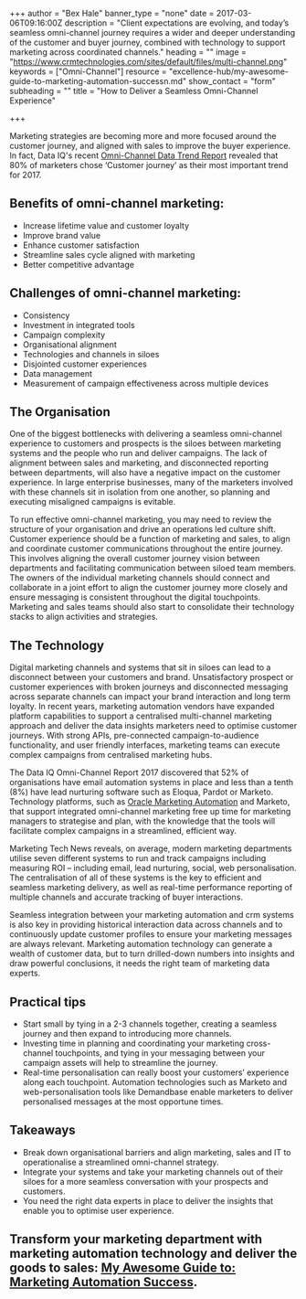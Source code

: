 +++
author = "Bex Hale"
banner_type = "none"
date = 2017-03-06T09:16:00Z
description = "Client expectations are evolving, and today’s seamless omni-channel journey requires a wider and deeper understanding of the customer and buyer journey, combined with technology to support marketing across coordinated channels."
heading = ""
image = "https://www.crmtechnologies.com/sites/default/files/multi-channel.png"
keywords = ["Omni-Channel"]
resource = "excellence-hub/my-awesome-guide-to-marketing-automation-successn.md"
show_contact = "form"
subheading = ""
title = "How to Deliver a Seamless Omni-Channel Experience"

+++

Marketing strategies are becoming more and more focused around the customer journey, and aligned with sales to improve the buyer experience. In fact, Data IQ's recent [Omni-Channel Data Trend Report](http://www.dataiq.co.uk/land/omni-channel-data-trend-report-2017 "omni channel report") revealed that 80% of marketers chose ‘Customer journey’ as their most important trend for 2017.

## Benefits of omni-channel marketing:

*   Increase lifetime value and customer loyalty
*   Improve brand value
*   Enhance customer satisfaction
*   Streamline sales cycle aligned with marketing
*   Better competitive advantage

## Challenges of omni-channel marketing:

*   Consistency
*   Investment in integrated tools
*   Campaign complexity
*   Organisational alignment
*   Technologies and channels in siloes
*   Disjointed customer experiences
*   Data management
*   Measurement of campaign effectiveness across multiple devices

## The Organisation

One of the biggest bottlenecks with delivering a seamless omni-channel experience to customers and prospects is the siloes between marketing systems and the people who run and deliver campaigns. The lack of alignment between sales and marketing, and disconnected reporting between departments, will also have a negative impact on the customer experience. In large enterprise businesses, many of the marketers involved with these channels sit in isolation from one another, so planning and executing misaligned campaigns is evitable.

To run effective omni-channel marketing, you may need to review the structure of your organisation and drive an operations led culture shift. Customer experience should be a function of marketing and sales, to align and coordinate customer communications throughout the entire journey. This involves aligning the overall customer journey vision between departments and facilitating communication between siloed team members. The owners of the individual marketing channels should connect and collaborate in a joint effort to align the customer journey more closely and ensure messaging is consistent throughout the digital touchpoints. Marketing and sales teams should also start to consolidate their technology stacks to align activities and strategies.

## The Technology

Digital marketing channels and systems that sit in siloes can lead to a disconnect between your customers and brand. Unsatisfactory prospect or customer experiences with broken journeys and disconnected messaging across separate channels can impact your brand interaction and long term loyalty. In recent years, marketing automation vendors have expanded platform capabilities to support a centralised multi-channel marketing approach and deliver the data insights marketers need to optimise customer journeys. With strong APIs, pre-connected campaign-to-audience functionality, and user friendly interfaces, marketing teams can execute complex campaigns from centralised marketing hubs.

The Data IQ Omni-Channel Report 2017 discovered that 52% of organisations have email automation systems in place and less than a tenth (8%) have lead nurturing software such as Eloqua, Pardot or Marketo. Technology platforms, such as [Oracle Marketing Automation](https://www.crmtechnologies.com/what-we-do/technology-services/Eloqua) and Marketo, that support integrated omni-channel marketing free up time for marketing managers to strategise and plan, with the knowledge that the tools will facilitate complex campaigns in a streamlined, efficient way.

Marketing Tech News reveals, on average, modern marketing departments utilise seven different systems to run and track campaigns including measuring ROI – including email, lead nurturing, social, web personalisation. The centralisation of all of these systems is the key to efficient and seamless marketing delivery, as well as real-time performance reporting of multiple channels and accurate tracking of buyer interactions. 

Seamless integration between your marketing automation and crm systems is also key in providing historical interaction data across channels and to continuously update customer profiles to ensure your marketing messages are always relevant. Marketing automation technology can generate a wealth of customer data, but to turn drilled-down numbers into insights and draw powerful conclusions, it needs the right team of marketing data experts.

## Practical tips

*   Start small by tying in a 2-3 channels together, creating a seamless journey and then expand to introducing more channels.
*   Investing time in planning and coordinating your marketing cross-channel touchpoints, and tying in your messaging between your campaign assets will help to streamline the journey.
*   Real-time personalisation can really boost your customers’ experience along each touchpoint. Automation technologies such as Marketo and web-personalisation tools like Demandbase enable marketers to deliver personalised messages at the most opportune times.

## Takeaways

*   Break down organisational barriers and align marketing, sales and IT to operationalise a streamlined omni-channel strategy.
*   Integrate your systems and take your marketing channels out of their siloes for a more seamless conversation with your prospects and customers.
*   You need the right data experts in place to deliver the insights that enable you to optimise user experience.

## Transform your marketing department with marketing automation technology and deliver the goods to sales: [My Awesome Guide to: Marketing Automation Success](http://interact.crmtechnologies.com/my-awesome-guide-to-marketing-automation-success).
